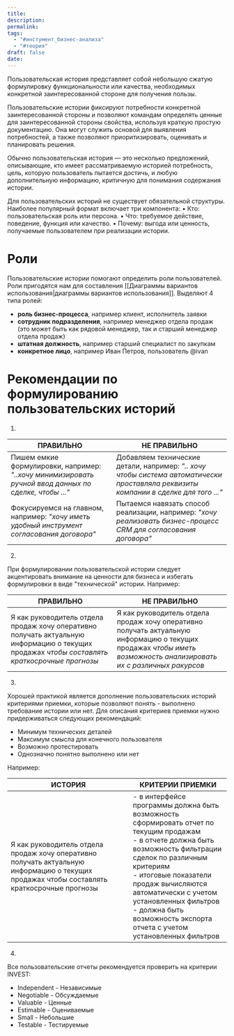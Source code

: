 ```yaml
---
title: 
description: 
permalink: 
tags:
  - "#инстумент_бизнес-анализа"
  - "#теория"
draft: false
date:
---
```

Пользовательская история представляет собой небольшую сжатую формулировку функциональности или качества, необходимых конкретной заинтересованной стороне для получения пользы.

Пользовательские истории фиксируют потребности конкретной заинтересованной стороны и позволяют командам определять ценные для заинтересованной стороны свойства, используя краткую простую документацию.  Она могут служить основой для выявления потребностей, а также позволяют приоритизировать, оценивать и планировать решения. 

Обычно пользовательская история — это несколько предложений, описывающие, кто имеет рассматриваемую историей потребность, цель, которую пользователь пытается достичь, и любую дополнительную информацию, критичную для понимания содержания истории. 

Для пользовательских историй не существует обязательной структуры.
Наиболее популярный формат включает три компонента:
• Кто: пользовательская роль или персона.
• Что: требуемое действие, поведение, функция или качество.
• Почему: выгода или ценность, получаемые пользователем при реализации истории.

# Роли
Пользовательские истории помогают определить роли пользователей. Роли пригодятся нам для составления [[Диаграммы вариантов использования|диаграммы вариантов использования]]. Выделяют 4 типа ролей:
- **роль бизнес-процесса**, например клиент, исполнитель заявки
- **сотрудник подразделения**, например менеджер отдела продаж (это может быть как рядовой менеджер, так и старший менеджер отдела продаж)
- **штатная должность**, например старший специалист по закупкам
- **конкретное лицо**, например Иван Петров, пользователь @ivan

# Рекомендации по формулированию пользовательских историй

1.

| ПРАВИЛЬНО                                                                                             | НЕ ПРАВИЛЬНО                                                                                                                         |
| ----------------------------------------------------------------------------------------------------- | ------------------------------------------------------------------------------------------------------------------------------------ |
| Пишем емкие формулировки, например: *"..хочу минимизировать ручной ввод данных по сделке, чтобы ..."* | Добавляем технические детали, например: *".. хочу чтобы система автоматически проставляла реквизиты компании в сделке для того ..."* |
| Фокусируемся на главном, например: *"хочу иметь удобный инструмент согласования договора"*            | Пытаемся навязать способ реализации, например: *"хочу реализовать бизнес-процесс CRM для согласования договора"*                     |
2.
При формулировании пользовательской истории следует акцентировать внимание на ценности для бизнеса и избегать формулировки в виде "технической" истории. Например:

| ПРАВИЛЬНО                                                                                                                                    | НЕ ПРАВИЛЬНО                                                                                                                                                       |
| -------------------------------------------------------------------------------------------------------------------------------------------- | ------------------------------------------------------------------------------------------------------------------------------------------------------------------ |
| Я как руководитель отдела продаж хочу оперативно получать актуальную информацию о текущих продажах *чтобы составлять краткосрочные прогнозы* | Я как руководитель отдела продаж хочу оперативно получать актуальную информацию о текущих продажах *чтобы иметь возможность анализировать их с различных ракурсов* |
3.
Хорошей практикой является дополнение пользовательских историй критериями приемки, которые позволяют понять - выполнено требование истории или нет. Для описания критериев приемки нужно придерживаться следующих рекомендаций:
- Минимум технических деталей
- Максимум смысла для конечного пользователя
- Возможно протестировать
- Однозначно понятно выполнено или нет

Например:

| ИСТОРИЯ                                                                                                                                    | КРИТЕРИИ ПРИЕМКИ                                                                                                                                                                                                                                                                                                                              |
| ------------------------------------------------------------------------------------------------------------------------------------------ | --------------------------------------------------------------------------------------------------------------------------------------------------------------------------------------------------------------------------------------------------------------------------------------------------------------------------------------------- |
| Я как руководитель отдела продаж хочу оперативно получать актуальную информацию о текущих продажах чтобы составлять краткосрочные прогнозы | - в интерфейсе программы должна быть возможность сформировать отчет по текущим продажам<br>- в отчете должна быть возможность фильтрации сделок по различным критериям<br>- итоговые показатели продаж вычисляются автоматически с учетом установленных фильтров<br>- должна быть возможность экспорта отчета с учетом установленных фильтров |
4.
Все пользовательские отчеты рекомендуется проверить на критерии INVEST:
- Independent - Независимые
- Negotiable - Обсуждаемые
- Valuable - Ценные
- Estimable - Оцениваемые
- Small - Небольшие
- Testable - Тестируемые

